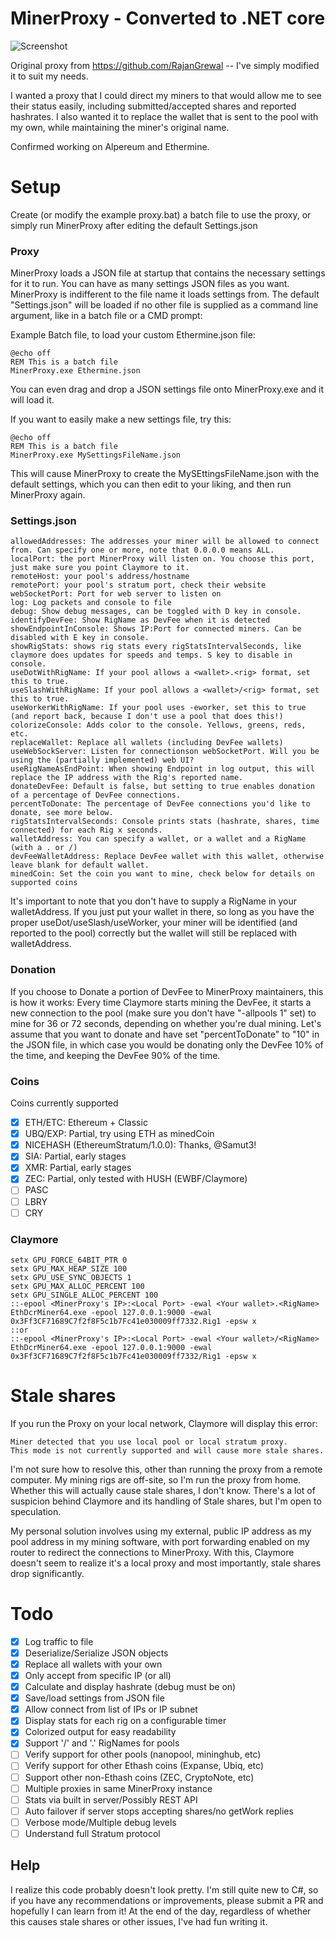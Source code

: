 # MinerProxy - Converted to .NET core

![Screenshot](Screens/Screen.PNG)

Original proxy from https://github.com/RajanGrewal -- I've simply modified it to suit my needs.

I wanted a proxy that I could direct my miners to that would allow me to see their status easily, including submitted/accepted shares and reported hashrates.
I also wanted it to replace the wallet that is sent to the pool with my own, while maintaining the miner's original name.

Confirmed working on Alpereum and Ethermine.

# Setup
Create (or modify the example proxy.bat) a batch file to use the proxy, or simply run MinerProxy after editing the default Settings.json

### Proxy
MinerProxy loads a JSON file at startup that contains the necessary settings for it to run. You can have as many settings JSON files as you want. MinerProxy is indifferent to the file name it loads settings from. The default "Settings.json" will be loaded if no other file is supplied as a command line argument, like in a batch file or a CMD prompt:

Example Batch file, to load your custom Ethermine.json file:
```batch
@echo off
REM This is a batch file
MinerProxy.exe Ethermine.json
```
You can even drag and drop a JSON settings file onto MinerProxy.exe and it will load it.

If you want to easily make a new settings file, try this:
```batch
@echo off
REM This is a batch file
MinerProxy.exe MySettingsFileName.json
```
This will cause MinerProxy to create the MySEttingsFileName.json with the default settings, which you can then edit to your liking, and then run MinerProxy again.


### Settings.json
```
allowedAddresses: The addresses your miner will be allowed to connect from. Can specify one or more, note that 0.0.0.0 means ALL.
localPort: the port MinerProxy will listen on. You choose this port, just make sure you point Claymore to it.
remoteHost: your pool's address/hostname
remotePort: your pool's stratum port, check their website
webSocketPort: Port for web server to listen on
log: Log packets and console to file
debug: Show debug messages, can be toggled with D key in console.   
identifyDevFee: Show RigName as DevFee when it is detected  
showEndpointInConsole: Shows IP:Port for connected miners. Can be disabled with E key in console.
showRigStats: shows rig stats every rigStatsIntervalSeconds, like claymore does updates for speeds and temps. S key to disable in console.
useDotWithRigName: If your pool allows a <wallet>.<rig> format, set this to true.
useSlashWithRigName: If your pool allows a <wallet>/<rig> format, set this to true.
useWorkerWithRigName: If your pool uses -eworker, set this to true (and report back, because I don't use a pool that does this!)
colorizeConsole: Adds color to the console. Yellows, greens, reds, etc.
replaceWallet: Replace all wallets (including DevFee wallets)
useWebSockServer: Listen for connectionson webSocketPort. Will you be using the (partially implemented) web UI?
useRigNameAsEndPoint: When showing Endpoint in log output, this will replace the IP address with the Rig's reported name.
donateDevFee: Default is false, but setting to true enables donation of a percentage of DevFee connections.
percentToDonate: The percentage of DevFee connections you'd like to donate, see more below.
rigStatsIntervalSeconds: Console prints stats (hashrate, shares, time connected) for each Rig x seconds.
walletAddress: You can specify a wallet, or a wallet and a RigName (with a . or /)   
devFeeWalletAddress: Replace DevFee wallet with this wallet, otherwise leave blank for default wallet.
minedCoin: Set the coin you want to mine, check below for details on supported coins
```

It's important to note that you don't have to supply a RigName in your walletAddress. If you just put your wallet in there, so long as you have the proper useDot/useSlash/useWorker, your miner will be identified (and reported to the pool) correctly but the wallet will still be replaced with walletAddress.

### Donation
If you choose to Donate a portion of DevFee to MinerProxy maintainers, this is how it works:
Every time Claymore starts mining the DevFee, it starts a new connection to the pool (make sure you don't have "-allpools 1" set) to mine for 36 or 72 seconds, depending on whether you're dual mining. Let's assume that you want to donate and have set "percentToDonate" to "10" in the JSON file, in which case you would be donating only the DevFee 10% of the time, and keeping the DevFee 90% of the time.



### Coins

Coins currently supported
- [x] ETH/ETC: Ethereum + Classic
- [x] UBQ/EXP: Partial, try using ETH as minedCoin
- [x] NICEHASH (EthereumStratum/1.0.0): Thanks, @Samut3!
- [x] SIA: Partial, early stages
- [x] XMR: Partial, early stages
- [X] ZEC: Partial, only tested with HUSH (EWBF/Claymore)
- [ ] PASC
- [ ] LBRY
- [ ] CRY

### Claymore
```batch
setx GPU_FORCE_64BIT_PTR 0
setx GPU_MAX_HEAP_SIZE 100
setx GPU_USE_SYNC_OBJECTS 1
setx GPU_MAX_ALLOC_PERCENT 100
setx GPU_SINGLE_ALLOC_PERCENT 100
::-epool <MinerProxy's IP>:<Local Port> -ewal <Your wallet>.<RigName>
EthDcrMiner64.exe -epool 127.0.0.1:9000 -ewal 0x3Ff3CF71689C7f2f8F5c1b7Fc41e030009ff7332.Rig1 -epsw x
::or
::-epool <MinerProxy's IP>:<Local Port> -ewal <Your wallet>/<RigName>
EthDcrMiner64.exe -epool 127.0.0.1:9000 -ewal 0x3Ff3CF71689C7f2f8F5c1b7Fc41e030009ff7332/Rig1 -epsw x
```

# Stale shares
If you run the Proxy on your local network, Claymore will display this error:

    Miner detected that you use local pool or local stratum proxy.
    This mode is not currently supported and will cause more stale shares.

I'm not sure how to resolve this, other than running the proxy from a remote computer.
My mining rigs are off-site, so I'm run the proxy from home.
Whether this will actually cause stale shares, I don't know. There's a lot of suspicion behind Claymore and its handling of Stale shares, but I'm open to speculation.

My personal solution involves using my external, public IP address as my pool address in my mining software, with port forwarding enabled on my router to redirect the connections to MinerProxy. With this, Claymore doesn't seem to realize it's a local proxy and most importantly, stale shares drop significantly.

# Todo
- [x] Log traffic to file
- [x] Deserialize/Serialize JSON objects
- [x] Replace all wallets with your own
- [x] Only accept from specific IP (or all)
- [x] Calculate and display hashrate (debug must be on)
- [X] Save/load settings from JSON file
- [X] Allow connect from list of IPs or IP subnet
- [X] Display stats for each rig on a configurable timer
- [X] Colorized output for easy readability
- [X] Support '/' and '.' RigNames for pools
- [ ] Verify support for other pools (nanopool, mininghub, etc)
- [ ] Verify support for other Ethash coins (Expanse, Ubiq, etc)
- [ ] Support other non-Ethash coins (ZEC, CryptoNote, etc)
- [ ] Multiple proxies in same MinerProxy instance
- [ ] Stats via built in server/Possibly REST API
- [ ] Auto failover if server stops accepting shares/no getWork replies
- [ ] Verbose mode/Multiple debug levels
- [ ] Understand full Stratum protocol

## Help
I realize this code probably doesn't look pretty. I'm still quite new to C#, so if you have any recommendations or improvements, please submit a PR and hopefully I can learn from it! At the end of the day, regardless of whether this causes stale shares or other issues, I've had fun writing it.
